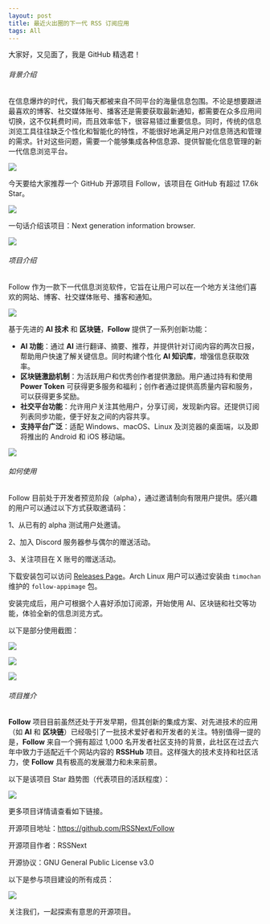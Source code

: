 ```yaml
---
layout: post
title: 最近火出圈的下一代 RSS 订阅应用
tags: All
---
```


大家好，又见面了，我是 GitHub 精选君！

###### 背景介绍

在信息爆炸的时代，我们每天都被来自不同平台的海量信息包围。不论是想要跟进最喜欢的博客、社交媒体账号、播客还是需要获取最新通知，都需要在众多应用间切换，这不仅耗费时间，而且效率低下，很容易错过重要信息。同时，传统的信息浏览工具往往缺乏个性化和智能化的特性，不能很好地满足用户对信息筛选和管理的需求。针对这些问题，需要一个能够集成各种信息源、提供智能化信息管理的新一代信息浏览平台。

![](https://raw.githubusercontent.com/ZhuPeng/pic/master/mac/compress_tmp-77f84417850e0c4269acac5d03fc778d.png)

今天要给大家推荐一个 GitHub 开源项目 Follow，该项目在 GitHub 有超过 17.6k Star。

![](https://stats.deeptrain.net/repo/RSSNext/Follow/?theme=light)

一句话介绍该项目：Next generation information browser.


![](https://raw.githubusercontent.com/ZhuPeng/pic/master/images/compress_image-20241123221831343.png)

###### 项目介绍

Follow 作为一款下一代信息浏览软件，它旨在让用户可以在一个地方关注他们喜欢的网站、博客、社交媒体账号、播客和通知。

![](https://raw.githubusercontent.com/ZhuPeng/pic/master/images/compress_image-20241023223338157.png)

基于先进的 **AI 技术** 和 **区块链**，**Follow** 提供了一系列创新功能：

- **AI 功能**：通过 **AI** 进行翻译、摘要、推荐，并提供针对订阅内容的两次日报，帮助用户快速了解关键信息。同时构建个性化 **AI 知识库**，增强信息获取效率。
- **区块链激励机制**：为活跃用户和优秀创作者提供激励。用户通过持有和使用 **Power Token** 可获得更多服务和福利；创作者通过提供高质量内容和服务，可以获得更多奖励。
- **社交平台功能**：允许用户关注其他用户，分享订阅，发现新内容。还提供订阅列表同步功能，便于好友之间的内容共享。
- **支持平台广泛**：适配 Windows、macOS、Linux 及浏览器的桌面端，以及即将推出的 Android 和 iOS 移动端。

![](https://raw.githubusercontent.com/ZhuPeng/pic/master/images/compress_image-20241023223357725.png)



###### 如何使用

Follow 目前处于开发者预览阶段（alpha），通过邀请制向有限用户提供。感兴趣的用户可以通过以下方式获取邀请码：

1、从已有的 alpha 测试用户处邀请。

2、加入 Discord 服务器参与偶尔的赠送活动。

3、关注项目在 X 账号的赠送活动。

下载安装包可以访问 [Releases Page](https://github.com/RSSNext/Follow/releases)。Arch Linux 用户可以通过安装由 `timochan` 维护的 `follow-appimage` 包。

安装完成后，用户可根据个人喜好添加订阅源，开始使用 AI、区块链和社交等功能，体验全新的信息浏览方式。

以下是部分使用截图：

![](https://raw.githubusercontent.com/ZhuPeng/pic/master/images/compress_1781f368-8375-4b50-a66c-c8d8340f3ffb.png)

![](https://raw.githubusercontent.com/ZhuPeng/pic/master/images/compress_6ccfeada-dbc3-4c76-8ca2-5dcac8c06804.png)

![](https://raw.githubusercontent.com/ZhuPeng/pic/master/images/compress_1801f1ba-e57f-4daf-8120-32631b0bdc2c.png)

###### 项目推介

**Follow** 项目目前虽然还处于开发早期，但其创新的集成方案、对先进技术的应用（如 **AI** 和 **区块链**）已经吸引了一批技术爱好者和开发者的关注。特别值得一提的是，**Follow** 来自一个拥有超过 1,000 名开发者社区支持的背景，此社区在过去六年中致力于适配近千个网站内容的 **RSSHub** 项目。这样强大的技术支持和社区活力，使 **Follow** 具有极高的发展潜力和未来前景。

以下是该项目 Star 趋势图（代表项目的活跃程度）：

![](https://api.star-history.com/svg?repos=RSSNext/Follow&type=Timeline)

更多项目详情请查看如下链接。

开源项目地址：https://github.com/RSSNext/Follow 

开源项目作者：RSSNext

开源协议：GNU General Public License v3.0

以下是参与项目建设的所有成员：

![](https://contrib.rocks/image?repo=RSSNext/Follow)

关注我们，一起探索有意思的开源项目。

